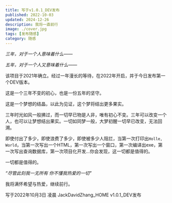 ```yaml
---
title: 写于v1.0.1_DEV发布
published: 2022-10-03
updated: 2024-12-26
description: 我将一直前行
image: ./cover.jpg
tags: [发布随感]
category: 随感
---
```


*三年，对于一个人意味着什么——*

*五年，对于一个人又意味着什么——*

该项目于2021年确立。经过一年漫长的等待，在2022年开启，并于今日发布第一个DEV版本。

这是一个三年不变的初心，也是一份五年的坚守。

这是一个梦想的结晶，以此为见证，这个梦将结出更多果实。

三年时光如风一般拂过，而一切早已物是人非，唯有初心不变。三年可以改变一个人，也可以让梦想结出果实。一切如同梦一般，大梦初醒一切早已改变，无法回溯。

即使付出了多少，即使浪费了多少，即使被多少人阻拦，当第一次打印出`Holle, World`，当第一次写出一个HTML，第一次写出一个窗口，第一次编译出exe，第一次写出查询数据库，第一次项目化开发...你会发现，这一切都是值得的。

一切都是值得的。

*“尽管此刻我一无所有  你不懂我热爱的一切”*

我将满怀希望与热爱，继续前行。

写于2022年10月3日 凌晨 JackDavidZhang_HOME v1.0.1_DEV发布
